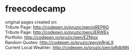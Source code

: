 # freecodecamp
original pages created on: </br>
Tribute Page: http://codepen.io/pruzic/pen/pREPRG </br>
Tribute Page: http://codepen.io/pruzic/pen/JERWEx </br>
Portfolio: http://codepen.io/pruzic/pen/EZNjox </br>
Random Quotes: http://codepen.io/pruzic/pen/pRrgLX </br>
Current Local Weahter: http://codepen.io/pruzic/pen/pRdbNN